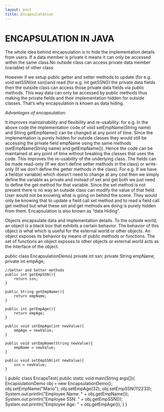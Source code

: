 ```yaml
---
layout: post
title: Encapsulatation
---
```


# ENCAPSULATION IN JAVA

The whole idea behind encapsulation is to hide the implementation details from users. 
If a data member is private it means it can only be accessed within the same class.No outside class can access private data
member (variable) of other class.

However if we setup public getter and setter methods to update (for e.g. void setSSN(int ssn))and read (for e.g.  int getSSN()) the private data fields then the outside class can access those private data fields via public methods. This way data can only be accessed by public methods thus making the private fields and their implementation hidden for outside classes. That’s why encapsulation is known as data hiding.

*Advantages of encapsulation:*

It improves maintainability and flexibility and re-usability: for e.g. In the above code the implementation code of void setEmpName(String name) and String getEmpName() can be changed at any point of time. Since the implementation is purely hidden for outside classes they would still be accessing the private field empName using the same methods (setEmpName(String name) and getEmpName()). Hence the code can be maintained at any point of time without breaking the classes that uses the code. This improves the re-usability of the underlying class.
The fields can be made read-only (If we don’t define setter methods in the class) or write-only (If we don’t define the getter methods in the class). For e.g. If we have a field(or variable) which doesn’t need to change at any cost then we simply define the variable as private and instead of set and get both we just need to define the get method for that variable. Since the set method is not present there is no way an outside class can modify the value of that field.
User would not be knowing what is going on behind the scene. They would only be knowing that to update a field call set method and to read a field call get method but what these set and get methods are doing is purely hidden from them.
Encapsulation is also known as “data Hiding”.

Objects encapsulate data and implementation details. To the outside world, an object is a black box that exhibits a certain behavior.
The behavior of this object is what which is useful for the external world or other objects.
An object exposes its behavior by means of public methods or functions.
The set of functions an object exposes to other objects or external world acts as the interface of the object.

public class EncapsulationDemo{
    private int ssn;
    private String empName;
    private int empAge;

    //Getter and Setter methods
    public int getEmpSSN(){
        return ssn;
    }

    public String getEmpName(){
        return empName;
    }

    public int getEmpAge(){
        return empAge;
    }

    public void setEmpAge(int newValue){
        empAge = newValue;
    }

    public void setEmpName(String newValue){
        empName = newValue;
    }

    public void setEmpSSN(int newValue){
        ssn = newValue;
    }
}
public class EncapsTest{
    public static void main(String args[]){
         EncapsulationDemo obj = new EncapsulationDemo();
         obj.setEmpName("Mario");
         obj.setEmpAge(32);
         obj.setEmpSSN(112233);
         System.out.println("Employee Name: " + obj.getEmpName());
         System.out.println("Employee SSN: " + obj.getEmpSSN());
         System.out.println("Employee Age: " + obj.getEmpAge());
    } 
}


